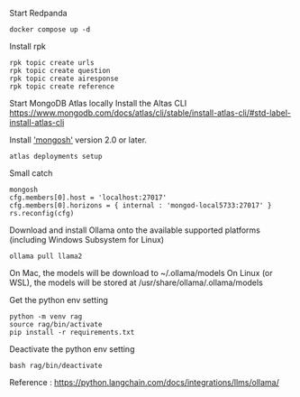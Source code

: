 

Start Redpanda 
```
docker compose up -d
```

Install rpk 
```
rpk topic create urls
rpk topic create question
rpk topic create airesponse
rpk topic create reference
```


Start MongoDB Atlas locally
Install the Altas CLI 
https://www.mongodb.com/docs/atlas/cli/stable/install-atlas-cli/#std-label-install-atlas-cli


Install ['mongosh'](https://www.mongodb.com/docs/mongodb-shell/install/) version 2.0 or later.

```
atlas deployments setup
```

Small catch

```
mongosh
cfg.members[0].host = 'localhost:27017'
cfg.members[0].horizons = { internal : 'mongod-local5733:27017' } 
rs.reconfig(cfg)
```


Download and install Ollama onto the available supported platforms (including Windows Subsystem for Linux)

```
ollama pull llama2
```

On Mac, the models will be download to ~/.ollama/models
On Linux (or WSL), the models will be stored at /usr/share/ollama/.ollama/models



Get the python env setting
```
python -m venv rag
source rag/bin/activate
pip install -r requirements.txt
```




Deactivate the python env setting
```
bash rag/bin/deactivate
```


Reference :
https://python.langchain.com/docs/integrations/llms/ollama/